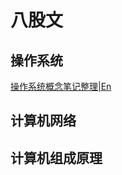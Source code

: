 # 八股文

## 操作系统

[操作系统概念笔记整理\|En](https://www.cs.uic.edu/~jbell/CourseNotes/OperatingSystems/)

## 计算机网络

## 计算机组成原理

